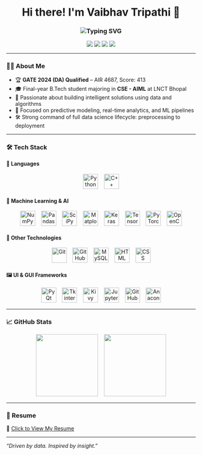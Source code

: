 <h1 align="center">Hi there! I'm Vaibhav Tripathi 👋</h1>

<h3 align="center">
  <img src="https://readme-typing-svg.demolab.com?font=Fira+Code&size=22&duration=2500&pause=800&color=1E90FF&center=true&width=435&lines=Data+Scientist;Machine+Learning+Engineer" alt="Typing SVG" />
</h3>

<p align="center">
  <a href="mailto:vaibhav973vaibhav@gmail.com"><img src="https://img.shields.io/badge/email-%23D14836.svg?style=for-the-badge&logo=Gmail&logoColor=white" /></a>
  <a href="https://www.linkedin.com/in/vaibhav7tripathi/"><img src="https://img.shields.io/badge/linkedin-%230077B5.svg?style=for-the-badge&logo=Linkedin&logoColor=white"/></a>
  <a href="https://github.com/Vaibhav7Tripathi"><img src="https://img.shields.io/badge/github-%23121011.svg?style=for-the-badge&logo=Github&logoColor=white"/></a>
  <a href="https://www.instagram.com/vxibhxv_vt"><img src="https://img.shields.io/badge/instagram-%23E4405F.svg?style=for-the-badge&logo=Instagram&logoColor=white"/></a>
</p>


---

### 👨‍💻 About Me
- 🏆 **GATE 2024 (DA) Qualified** – AIR 4687, Score: 413  
- 🎓 Final-year B.Tech student majoring in **CSE - AIML** at LNCT Bhopal  
- 🧠 Passionate about building intelligent solutions using data and algorithms  
- 🤖 Focused on predictive modeling, real-time analytics, and ML pipelines  
- 🛠️ Strong command of full data science lifecycle: preprocessing to deployment  

---

### 🛠️ Tech Stack

#### 🚀 Languages
<p align="center">
  <img src="https://cdn.jsdelivr.net/gh/devicons/devicon/icons/python/python-original.svg" height="40" alt="Python"/>
  &nbsp;&nbsp;
  <img src="https://cdn.jsdelivr.net/gh/devicons/devicon/icons/cplusplus/cplusplus-original.svg" height="40" alt="C++"/>
</p>

#### 🤖 Machine Learning & AI
<p align="center">
  <img src="https://cdn.jsdelivr.net/gh/devicons/devicon/icons/numpy/numpy-original.svg" height="40" alt="NumPy"/>
  &nbsp;&nbsp;
  <img src="https://cdn.jsdelivr.net/gh/devicons/devicon/icons/pandas/pandas-original.svg" height="40" alt="Pandas"/>
  &nbsp;&nbsp;
  <img src="https://chanzuckerberg.com/wp-content/uploads/2022/11/scipy_logo.png" height="40" alt="SciPy"/>
  &nbsp;&nbsp;
  <img src="https://cdn.jsdelivr.net/gh/devicons/devicon/icons/matplotlib/matplotlib-original.svg" height="40" alt="Matplotlib"/>
  &nbsp;&nbsp;
  <img src="https://cdn.jsdelivr.net/gh/devicons/devicon/icons/keras/keras-original.svg" height="40" alt="Keras"/>
  &nbsp;&nbsp;
  <img src="https://cdn.jsdelivr.net/gh/devicons/devicon/icons/tensorflow/tensorflow-original.svg" height="40" alt="TensorFlow"/>
  &nbsp;&nbsp;
  <img src="https://cdn.jsdelivr.net/gh/devicons/devicon/icons/pytorch/pytorch-original.svg" height="40" alt="PyTorch"/>
  &nbsp;&nbsp;
  <img src="https://cdn.jsdelivr.net/gh/devicons/devicon/icons/opencv/opencv-original.svg" height="40" alt="OpenCV"/>
</p>



#### 🧰 Other Technologies
<p align="center">
  <img src="https://cdn.jsdelivr.net/gh/devicons/devicon/icons/git/git-original.svg" height="40" alt="Git"/>
  &nbsp;&nbsp;
  <img src="https://static-00.iconduck.com/assets.00/github-icon-2048x2048-dpporae2.png" height="40" alt="GitHub"/>
  &nbsp;&nbsp;
  <img src="https://cdn.jsdelivr.net/gh/devicons/devicon/icons/mysql/mysql-original.svg" height="40" alt="MySQL"/>
  &nbsp;&nbsp;
  <img src="https://cdn.jsdelivr.net/gh/devicons/devicon/icons/html5/html5-original.svg" height="40" alt="HTML"/>
  &nbsp;&nbsp;
  <img src="https://cdn.jsdelivr.net/gh/devicons/devicon/icons/css3/css3-original.svg" height="40" alt="CSS"/>
</p>


#### 🖼️ UI & GUI Frameworks
<p align="center">
  <img src="https://banner2.cleanpng.com/20180508/zfw/kisspng-pyqt-pyside-widget-toolkit-graphical-user-interfac-5af1dc19d055b9.5854228115257999618534.jpg" height="40" alt="PyQt"/>
  &nbsp;&nbsp;
  <img src="https://w7.pngwing.com/pngs/679/344/png-transparent-wing-ide-integrated-development-environment-python-computer-software-eric-raspberry-miscellaneous-monochrome-computer-program.png" height="40" alt="Tkinter"/>
  &nbsp;&nbsp;
  <img src="https://kivy.org/logos/kivy-logo-black-64.png" height="40" alt="Kivy"/>
  &nbsp;&nbsp;
  <img src="https://jupyter.org/assets/homepage/main-logo.svg" height="40" alt="Jupyter"/>
  &nbsp;&nbsp;
  <img src="https://github.githubassets.com/images/modules/logos_page/GitHub-Mark.png" height="40" alt="GitHub"/>
  &nbsp;&nbsp;
  <img src="https://cdn.jsdelivr.net/gh/devicons/devicon/icons/anaconda/anaconda-original.svg" height="40" alt="Anaconda"/>
</p>



---

### 📈 GitHub Stats

<p align="center">
  <img src="https://github-readme-stats.vercel.app/api?username=Vaibhav7Tripathi&show_icons=true&theme=radical&count_private=true" height="165"/>
  &nbsp;&nbsp;
  <img src="https://github-readme-stats.vercel.app/api/top-langs/?username=Vaibhav7Tripathi&layout=compact&theme=radical" height="165"/>
</p>

---

### 📄 Resume

🔗 [Click to View My Resume](https://drive.google.com/file/d/1fGlTF-IDRGzBEv7QzpVnnJHaEjLNcmxX/view?usp=sharing)

---

_“Driven by data. Inspired by insight.”_
